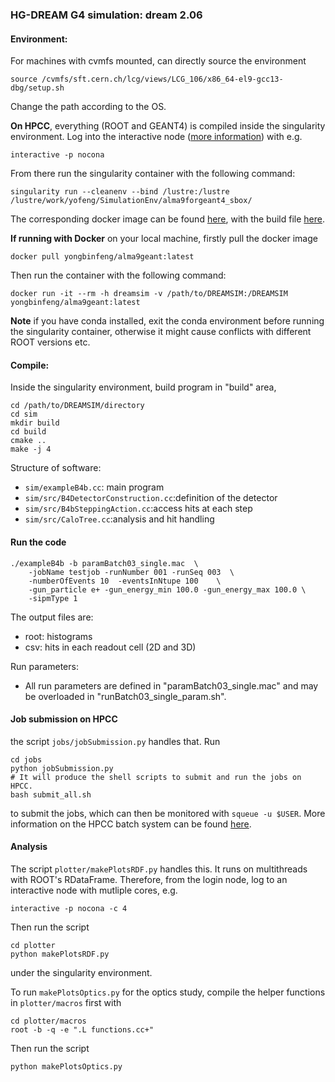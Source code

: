 ### HG-DREAM G4 simulation: dream 2.06

#### Environment:

For machines with cvmfs mounted, can directly source the environment
```
source /cvmfs/sft.cern.ch/lcg/views/LCG_106/x86_64-el9-gcc13-dbg/setup.sh
```
Change the path according to the OS.

**On HPCC**, everything (ROOT and GEANT4) is compiled inside the singularity environment. Log into the interactive node ([more information](https://www.depts.ttu.edu/hpcc/userguides/Job_User_Guide.pdf)) with e.g.

```
interactive -p nocona
```
From there run the singularity container with the following command:
```
singularity run --cleanenv --bind /lustre:/lustre /lustre/work/yofeng/SimulationEnv/alma9forgeant4_sbox/
```
The corresponding docker image can be found [here](https://hub.docker.com/repository/docker/yongbinfeng/alma9geant/general), with the build file [here](https://github.com/TTU-HEP/SimulationEnv).

**If running with Docker** on your local machine, firstly pull the docker image
```
docker pull yongbinfeng/alma9geant:latest
```
Then run the container with the following command:
```
docker run -it --rm -h dreamsim -v /path/to/DREAMSIM:/DREAMSIM yongbinfeng/alma9geant:latest
```

**Note** if you have conda installed, exit the conda environment before running the singularity container, otherwise it might cause conflicts with different ROOT versions etc.


#### Compile:

Inside the singularity environment, build program in "build" area,
```
cd /path/to/DREAMSIM/directory
cd sim
mkdir build
cd build
cmake ..
make -j 4
```

Structure of software:

- `sim/exampleB4b.cc`: main program
- `sim/src/B4DetectorConstruction.cc`:definition of the detector
- `sim/src/B4bSteppingAction.cc`:access hits at each step
- `sim/src/CaloTree.cc`:analysis and hit handling

#### Run the code

```
./exampleB4b -b paramBatch03_single.mac  \
    -jobName testjob -runNumber 001 -runSeq 003  \
    -numberOfEvents 10  -eventsInNtupe 100    \
    -gun_particle e+ -gun_energy_min 100.0 -gun_energy_max 100.0 \
    -sipmType 1
```

The output files are:
- root: histograms
- csv: hits in each readout cell (2D and 3D)

Run parameters: 
- All run parameters are defined in "paramBatch03_single.mac" and
may be overloaded in "runBatch03_single_param.sh".

#### Job submission on HPCC
the script `jobs/jobSubmission.py` handles that. Run
```
cd jobs
python jobSubmission.py
# It will produce the shell scripts to submit and run the jobs on HPCC.
bash submit_all.sh
```
to submit the jobs, which can then be monitored with `squeue -u $USER`. More information on the HPCC batch system can be found [here](https://www.depts.ttu.edu/hpcc/userguides/Job_User_Guide.pdf).

#### Analysis

The script `plotter/makePlotsRDF.py` handles this. It runs on multithreads with ROOT's RDataFrame. Therefore, from the login node, log to an interactive node with mutliple cores, e.g.
```
interactive -p nocona -c 4
```
Then run the script
```
cd plotter
python makePlotsRDF.py
```
under the singularity environment.

To run `makePlotsOptics.py` for the optics study, compile the helper functions in `plotter/macros` first with
```
cd plotter/macros
root -b -q -e ".L functions.cc+"
```
Then run the script
```
python makePlotsOptics.py
```